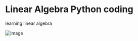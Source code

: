 # Linear Algebra Python coding 
learning linear algebra

![image](https://user-images.githubusercontent.com/64909974/180640278-b2f4af3c-8bdc-4f15-a2c5-ce0be16a78b5.png)

